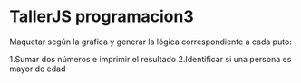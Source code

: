 # TallerJS programacion3

Maquetar según la gráfica y generar la lógica correspondiente a cada puto:

1.Sumar dos números e imprimir el resultado
2.Identificar si una persona es mayor de edad

